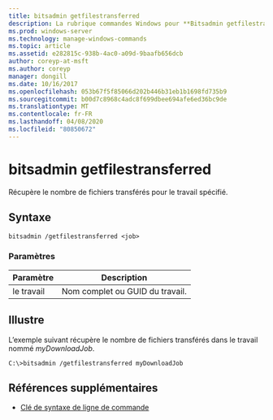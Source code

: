 ```yaml
---
title: bitsadmin getfilestransferred
description: La rubrique commandes Windows pour **Bitsadmin getfilestransferred**, qui récupère le nombre de fichiers transférés pour le travail spécifié.
ms.prod: windows-server
ms.technology: manage-windows-commands
ms.topic: article
ms.assetid: e282815c-938b-4ac0-a09d-9baafb656dcb
author: coreyp-at-msft
ms.author: coreyp
manager: dongill
ms.date: 10/16/2017
ms.openlocfilehash: 053b67f5f85066d202b446b31eb1b1698fd735b9
ms.sourcegitcommit: b00d7c8968c4adc8f699dbee694afe6ed36bc9de
ms.translationtype: MT
ms.contentlocale: fr-FR
ms.lasthandoff: 04/08/2020
ms.locfileid: "80850672"
---
```

# <a name="bitsadmin-getfilestransferred"></a>bitsadmin getfilestransferred

Récupère le nombre de fichiers transférés pour le travail spécifié.

## <a name="syntax"></a>Syntaxe

```
bitsadmin /getfilestransferred <job>
```

### <a name="parameters"></a>Paramètres

| Paramètre | Description |
| -------------- | -------------- |
| le travail | Nom complet ou GUID du travail. |

## <a name="examples"></a><a name=BKMK_examples></a>Illustre

L’exemple suivant récupère le nombre de fichiers transférés dans le travail nommé *myDownloadJob*.

```
C:\>bitsadmin /getfilestransferred myDownloadJob
```

## <a name="additional-references"></a>Références supplémentaires

- [Clé de syntaxe de ligne de commande](command-line-syntax-key.md)